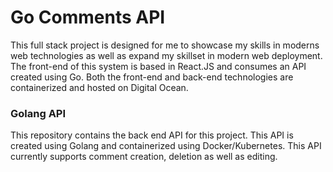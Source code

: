 # Go Comments API
This full stack project is designed for me to showcase my skills in moderns web technologies as well as expand my skillset in modern web deployment. The front-end of this system is based in React.JS and consumes an API created using Go. Both the front-end and back-end technologies are containerized and hosted on Digital Ocean.

### Golang API
This repository contains the back end API for this project. This API is created using Golang and containerized using Docker/Kubernetes. This API currently supports comment creation, deletion as well as editing. 
